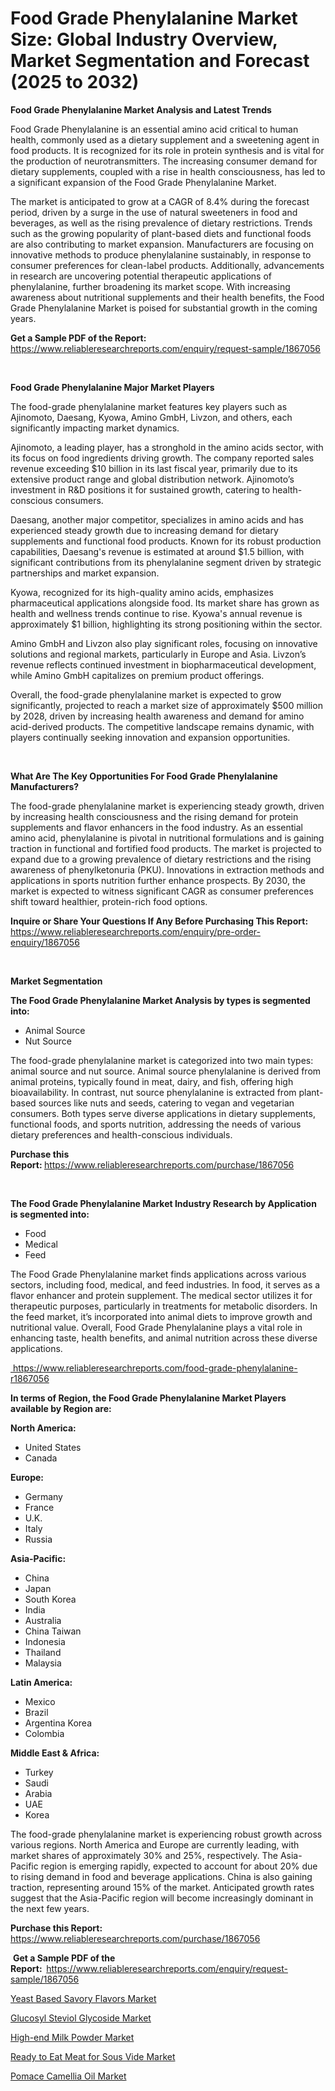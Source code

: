 <p><h1>Food Grade Phenylalanine Market Size: Global Industry Overview, Market Segmentation and Forecast (2025 to 2032)</h1></p><p><strong>Food Grade Phenylalanine Market Analysis and Latest Trends</strong></p>
<p><p>Food Grade Phenylalanine is an essential amino acid critical to human health, commonly used as a dietary supplement and a sweetening agent in food products. It is recognized for its role in protein synthesis and is vital for the production of neurotransmitters. The increasing consumer demand for dietary supplements, coupled with a rise in health consciousness, has led to a significant expansion of the Food Grade Phenylalanine Market.</p><p>The market is anticipated to grow at a CAGR of 8.4% during the forecast period, driven by a surge in the use of natural sweeteners in food and beverages, as well as the rising prevalence of dietary restrictions. Trends such as the growing popularity of plant-based diets and functional foods are also contributing to market expansion. Manufacturers are focusing on innovative methods to produce phenylalanine sustainably, in response to consumer preferences for clean-label products. Additionally, advancements in research are uncovering potential therapeutic applications of phenylalanine, further broadening its market scope. With increasing awareness about nutritional supplements and their health benefits, the Food Grade Phenylalanine Market is poised for substantial growth in the coming years.</p></p>
<p><strong>Get a Sample PDF of the Report:&nbsp;</strong> <a href="https://www.reliableresearchreports.com/enquiry/request-sample/1867056?utm_campaign=112&utm_medium=2&utm_source=Github&utm_content=ia&utm_term=15022025&utm_id=food-grade-phenylalanine">https://www.reliableresearchreports.com/enquiry/request-sample/1867056</a></p>
<p>&nbsp;</p>
<p><strong>Food Grade Phenylalanine Major Market Players</strong></p>
<p><p>The food-grade phenylalanine market features key players such as Ajinomoto, Daesang, Kyowa, Amino GmbH, Livzon, and others, each significantly impacting market dynamics.</p><p>Ajinomoto, a leading player, has a stronghold in the amino acids sector, with its focus on food ingredients driving growth. The company reported sales revenue exceeding $10 billion in its last fiscal year, primarily due to its extensive product range and global distribution network. Ajinomoto’s investment in R&D positions it for sustained growth, catering to health-conscious consumers.</p><p>Daesang, another major competitor, specializes in amino acids and has experienced steady growth due to increasing demand for dietary supplements and functional food products. Known for its robust production capabilities, Daesang's revenue is estimated at around $1.5 billion, with significant contributions from its phenylalanine segment driven by strategic partnerships and market expansion.</p><p>Kyowa, recognized for its high-quality amino acids, emphasizes pharmaceutical applications alongside food. Its market share has grown as health and wellness trends continue to rise. Kyowa's annual revenue is approximately $1 billion, highlighting its strong positioning within the sector.</p><p>Amino GmbH and Livzon also play significant roles, focusing on innovative solutions and regional markets, particularly in Europe and Asia. Livzon’s revenue reflects continued investment in biopharmaceutical development, while Amino GmbH capitalizes on premium product offerings.</p><p>Overall, the food-grade phenylalanine market is expected to grow significantly, projected to reach a market size of approximately $500 million by 2028, driven by increasing health awareness and demand for amino acid-derived products. The competitive landscape remains dynamic, with players continually seeking innovation and expansion opportunities.</p></p>
<p>&nbsp;</p>
<p><strong>What Are The Key Opportunities For Food Grade Phenylalanine Manufacturers?</strong></p>
<p><p>The food-grade phenylalanine market is experiencing steady growth, driven by increasing health consciousness and the rising demand for protein supplements and flavor enhancers in the food industry. As an essential amino acid, phenylalanine is pivotal in nutritional formulations and is gaining traction in functional and fortified food products. The market is projected to expand due to a growing prevalence of dietary restrictions and the rising awareness of phenylketonuria (PKU). Innovations in extraction methods and applications in sports nutrition further enhance prospects. By 2030, the market is expected to witness significant CAGR as consumer preferences shift toward healthier, protein-rich food options.</p></p>
<p><strong>Inquire or Share Your Questions If Any Before Purchasing This Report:</strong> <a href="https://www.reliableresearchreports.com/enquiry/pre-order-enquiry/1867056?utm_campaign=112&utm_medium=2&utm_source=Github&utm_content=ia&utm_term=15022025&utm_id=food-grade-phenylalanine">https://www.reliableresearchreports.com/enquiry/pre-order-enquiry/1867056</a></p>
<p>&nbsp;</p>
<p><strong>Market Segmentation</strong></p>
<p><strong>The Food Grade Phenylalanine Market Analysis by types is segmented into:</strong></p>
<p><ul><li>Animal Source</li><li>Nut Source</li></ul></p>
<p><p>The food-grade phenylalanine market is categorized into two main types: animal source and nut source. Animal source phenylalanine is derived from animal proteins, typically found in meat, dairy, and fish, offering high bioavailability. In contrast, nut source phenylalanine is extracted from plant-based sources like nuts and seeds, catering to vegan and vegetarian consumers. Both types serve diverse applications in dietary supplements, functional foods, and sports nutrition, addressing the needs of various dietary preferences and health-conscious individuals.</p></p>
<p><strong>Purchase this Report:&nbsp;</strong><a href="https://www.reliableresearchreports.com/purchase/1867056?utm_campaign=112&utm_medium=2&utm_source=Github&utm_content=ia&utm_term=15022025&utm_id=food-grade-phenylalanine">https://www.reliableresearchreports.com/purchase/1867056</a></p>
<p>&nbsp;</p>
<p><strong>The Food Grade Phenylalanine Market Industry Research by Application is segmented into:</strong></p>
<p><ul><li>Food</li><li>Medical</li><li>Feed</li></ul></p>
<p><p>The Food Grade Phenylalanine market finds applications across various sectors, including food, medical, and feed industries. In food, it serves as a flavor enhancer and protein supplement. The medical sector utilizes it for therapeutic purposes, particularly in treatments for metabolic disorders. In the feed market, it’s incorporated into animal diets to improve growth and nutritional value. Overall, Food Grade Phenylalanine plays a vital role in enhancing taste, health benefits, and animal nutrition across these diverse applications.</p></p>
<p><a href="https://www.reliableresearchreports.com/food-grade-phenylalanine-r1867056?utm_campaign=112&utm_medium=2&utm_source=Github&utm_content=ia&utm_term=15022025&utm_id=food-grade-phenylalanine">&nbsp;https://www.reliableresearchreports.com/food-grade-phenylalanine-r1867056</a></p>
<p><strong>In terms of Region, the Food Grade Phenylalanine Market Players available by Region are:</strong></p>
<p>
    <p> <strong> North America: </strong>
        <ul>
            <li>United States</li>
            <li>Canada</li>
        </ul>
        </p> 
    <p> <strong> Europe: </strong>
        <ul>
            <li>Germany</li>
            <li>France</li>
            <li>U.K.</li>
            <li>Italy</li>
            <li>Russia</li>
        </ul>
        </p> 
    <p> <strong> Asia-Pacific: </strong>
        <ul>
            <li>China</li>
            <li>Japan</li>
            <li>South Korea</li>
            <li>India</li>
            <li>Australia</li>
            <li>China Taiwan</li>
            <li>Indonesia</li>
            <li>Thailand</li>
            <li>Malaysia</li>
        </ul>
        </p> 
    <p> <strong> Latin America: </strong>
        <ul>
            <li>Mexico</li>
            <li>Brazil</li>
            <li>Argentina Korea</li>
            <li>Colombia</li>
        </ul>
        </p> 
    <p> <strong> Middle East & Africa: </strong>
        <ul>
            <li>Turkey</li>
            <li>Saudi</li>
            <li>Arabia</li>
            <li>UAE</li>
            <li>Korea</li>
        </ul>
    </p>
    </p>
<p><p>The food-grade phenylalanine market is experiencing robust growth across various regions. North America and Europe are currently leading, with market shares of approximately 30% and 25%, respectively. The Asia-Pacific region is emerging rapidly, expected to account for about 20% due to rising demand in food and beverage applications. China is also gaining traction, representing around 15% of the market. Anticipated growth rates suggest that the Asia-Pacific region will become increasingly dominant in the next few years.</p></p>
<p><strong>Purchase this Report: </strong><a href="https://www.reliableresearchreports.com/purchase/1867056?utm_campaign=112&utm_medium=2&utm_source=Github&utm_content=ia&utm_term=15022025&utm_id=food-grade-phenylalanine">https://www.reliableresearchreports.com/purchase/1867056</a></p>
<p>&nbsp;<strong>Get a Sample PDF of the Report:&nbsp;&nbsp;</strong><a href="https://www.reliableresearchreports.com/enquiry/request-sample/1867056?utm_campaign=112&utm_medium=2&utm_source=Github&utm_content=ia&utm_term=15022025&utm_id=food-grade-phenylalanine">https://www.reliableresearchreports.com/enquiry/request-sample/1867056</a></p>
<p><strong></strong></p>
<p><p><a href="https://github.com/curinbucan9/Market-Research-Report-List-1/blob/main/yeast-based-savory-flavors-market.md?utm_campaign=112&utm_medium=2&utm_source=Github&utm_content=ia&utm_term=15022025&utm_id=food-grade-phenylalanine">Yeast Based Savory Flavors Market</a></p><p><a href="https://github.com/haaszgettre6/Market-Research-Report-List-1/blob/main/glucosyl-steviol-glycoside-market.md?utm_campaign=112&utm_medium=2&utm_source=Github&utm_content=ia&utm_term=15022025&utm_id=food-grade-phenylalanine">Glucosyl Steviol Glycoside Market</a></p><p><a href="https://github.com/zanoligarav/Market-Research-Report-List-1/blob/main/high-end-milk-powder-market.md?utm_campaign=112&utm_medium=2&utm_source=Github&utm_content=ia&utm_term=15022025&utm_id=food-grade-phenylalanine">High-end Milk Powder Market</a></p><p><a href="https://github.com/qetelosooya/Market-Research-Report-List-1/blob/main/ready-to-eat-meat-for-sous-vide-market.md?utm_campaign=112&utm_medium=2&utm_source=Github&utm_content=ia&utm_term=15022025&utm_id=food-grade-phenylalanine">Ready to Eat Meat for Sous Vide Market</a></p><p><a href="https://github.com/boitafbg/Market-Research-Report-List-1/blob/main/pomace-camellia-oil-market.md?utm_campaign=112&utm_medium=2&utm_source=Github&utm_content=ia&utm_term=15022025&utm_id=food-grade-phenylalanine">Pomace Camellia Oil Market</a></p></p>